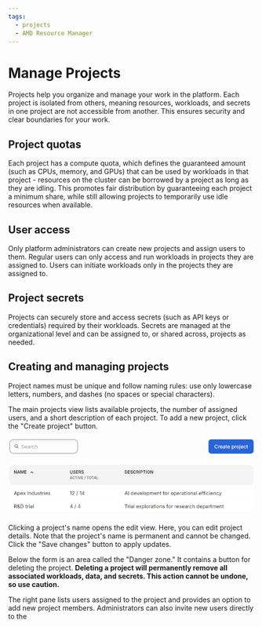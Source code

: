 ```yaml
---
tags:
  - projects
  - AMD Resource Manager
---
```


# Manage Projects

Projects help you organize and manage your work in the platform. Each project is isolated from others, meaning resources, workloads, and secrets in one project are not accessible from another. This ensures security and clear boundaries for your work.

## Project quotas

Each project has a compute quota, which defines the guaranteed amount (such as CPUs, memory, and GPUs) that can be used by workloads in that project - resources on the cluster can be borrowed by a project as long as they are idling. This promotes fair distribution by guaranteeing each project a minimum share, while still allowing projects to temporarily use idle resources when available.

## User access

Only platform administrators can create new projects and assign users to them. Regular users can only access and run workloads in projects they are assigned to. Users can initiate workloads only in the projects they are assigned to.

## Project secrets

Projects can securely store and access secrets (such as API keys or credentials) required by their workloads. Secrets are managed at the organizational level and can be assigned to, or shared across, projects as needed.

## Creating and managing projects

Project names must be unique and follow naming rules: use only lowercase letters, numbers, and dashes (no spaces or special characters).

The main projects view lists available projects, the number of assigned users, and a short description of each project. To add a new project, click the "Create project" button.

![The projects list displays the number of users and a short description of the project.](../../img/projects/projects-list.png)

Clicking a project's name opens the edit view. Here, you can edit project details. Note that the project's name is permanent and cannot be changed. Click the "Save changes" button to apply updates.

Below the form is an area called the "Danger zone." It contains a button for deleting the project. **Deleting a project will permanently remove all associated workloads, data, and secrets. This action cannot be undone, so use caution.**

The right pane lists users assigned to the project and provides an option to add new project members. Administrators can also invite new users directly to the
